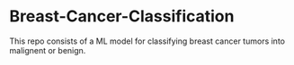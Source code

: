 # Breast-Cancer-Classification
This repo consists of a ML model for classifying breast cancer tumors into malignent or benign.
